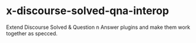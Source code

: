 # x-discourse-solved-qna-interop

Extend Discourse Solved & Question n Answer plugins and make them work together as specced.